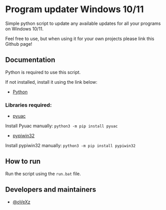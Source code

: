 # Program updater Windows 10/11

Simple python script to update any available updates for all your programs on Windows 10/11.

Feel free to use, but when using it for your own projects please link this Github page!


## Documentation

Python is required to use this script.

If not installed, install it using the link below:

- [Python](https://www.python.org/ftp/python/3.11.2/python-3.11.2-amd64.exe)


### Libraries required:

- [pyuac](https://pypi.org/project/pyuac/)

Install Pyuac manually:
``
python3 -m pip install pyuac
``

- [pypiwin32](https://pypi.org/project/pypiwin32//)

Install pypiwin32 manually:
``
python3 -m pip install pypiwin32
``


## How to run

Run the script using the `run.bat` file.


## Developers and maintainers

- [@oVeXz](https://github.com/oVeXz)
